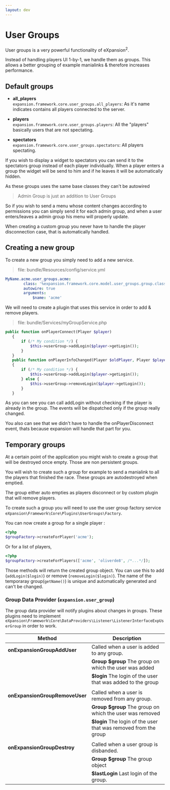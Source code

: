 ```yaml
---
layout: dev
---
```


# User Groups

User groups is a very powerful functionality of eXpansion<sup>2</sup>. 

Instead of handling players UI 1-by-1, we handle them as groups. 
This allows a better grouping of example manialinks & therefore increases performance. 

## Default groups

* **all_players** <br>`expansion.framework.core.user_groups.all_players`: 
    As it's name indicates contains all players connected to the server. 

* **players** <br>`expansion.framework.core.user_groups.players`: 
    All the "players" basically users that are not spectating.

* **spectators** <br>`expansion.framework.core.user_groups.spectators`: All players spectating.

If you wish to display a widget to spectators you can send it to the spectators group
instead of each player individually. 
When a player enters a group the widget will be send to him and if he leaves it will be automatically hidden. 

As these groups uses the same base classes they can't be autowired

> Admin Group is just an addition to User Groups

So if you wish to send a menu whose content changes according to permissions you can simply send it for each admin group, 
and when a user enters/leaves a admin group his menu will properly update. 

When creating a custom group you never have to handle the player disconnection case, that is automatically handled. 

## Creating a new group

To create a new group you simply need to add a new service. 
> file: bundle/Resources/config/service.yml
```yaml
MyName.acme.user_groups.acme:
        class: '%expansion.framework.core.model.user_groups.group.class%'
        autowire: true
        arguments:
            $name: 'acme'
```
 
We will need to create a plugin that uses this service in order to add & remove players. 

> file: bundle/Services/myGroupService.php
 ```php
 public function onPlayerConnect(Player $player)
    {
        if (/* My condition */) {
            $this->userGroup->addLogin($player->getLogin());
        }
    }
    public function onPlayerInfoChanged(Player $oldPlayer, Player $player)
    {
        if (/* My condition */) {
            $this->userGroup->addLogin($player->getLogin());
        } else {
            $this->userGroup->removeLogin($player->getLogin());
        }
    }
 ```

As you can see you can call addLogin without checking if the player is already in the group.
The events will be dispatched only if the group really changed. 

You also can see that we didn't have to handle the onPlayerDisconnect event, 
thats because expansion will handle that part for you.

## Temporary groups

At a certain point of the application you might wish to create a group that will be destroyed once empty. 
Those are non persistent groups. 

You will wish to create such a group for example to send a manialink to all the players that finished the race. 
These groups are autodestroyed when emptied. 

The group either auto empties as players disconnect or by custom plugin that will remove players.

To create such a group you will need to use the user group factory service `eXpansion\Framework\Core\Plugins\UserGroups\Factory`. 

You can now create a group for a single player : 

```php
<?php
$groupFactory->createForPlayer('acme');
```

Or for a list of players,

```php
<?php
$groupFactory->createForPlayers(['acme', 'oliverde8', /*...*/]);
```

Those methods will return the created group object. You can use this to add (`addLogin($login)`) 
or remove (`removeLogin($login)`). 
The name of the temporaray group(`getName()`) is unique and automatically generated and can't be changed. 

### Group Data Provider (`expansion.user_group`)

The group data provider will notify plugins about changes in groups. 
These plugins need to implement `eXpansion\Framework\Core\DataProviders\Listener\ListenerInterfaceExpUserGroup` in order to work. 

| Method                     | Description |
| -------------------------- | ----------- |
| **onExpansionGroupAddUser**  | Called when a user is added to any group. |
|                            | **Group $group** The group on which the user was added |
|                            | **$login** The login of the user that was added to the group |
||
| **onExpansionGroupRemoveUser** | Called when a user is removed from any group. |
|                            | **Group $group** The group on which the user was removed |
|                            | **$login** The login of the user that was removed from the group |
||
| **onExpansionGroupDestroy** | Called when a user group is disbanded. |
|                            | **Group $group** The group object |
|                            | **$lastLogin** Last login of the group. |

